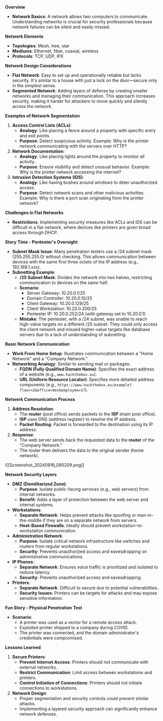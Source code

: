 **Overview**
- **Network Basics**: A network allows two computers to communicate. Understanding networks is crucial for security professionals because network failures can be silent and easily missed.



**Network Elements**
- **Topologies**: Mesh, tree, star
- **Mediums**: Ethernet, fiber, coaxial, wireless
- **Protocols**: TCP, UDP, IPX



**Network Design Considerations**
- **Flat Network**: Easy to set up and operationally reliable but lacks security. It's similar to a house with just a lock on the door—secure only in the simplest sense.
- **Segmented Network**: Adding layers of defense by creating smaller networks and managing their communication. This approach increases security, making it harder for attackers to move quickly and silently across the network.



**Examples of Network Segmentation**
1. **Access Control Lists (ACLs)**:
    - **Analogy**: Like placing a fence around a property with specific entry and exit points.
    - **Purpose**: Detect suspicious activity. Example: Why is the printer network communicating with the servers over HTTP?
2. **Network Documentation**:
    - **Analogy**: Like placing lights around the property to monitor all activity.
    - **Purpose**: Ensure visibility and detect unusual behavior. Example: Why is the printer network accessing the internet?
3. **Intrusion Detection Systems (IDS)**:
    - **Analogy**: Like having bushes around windows to deter unauthorized access.
    - **Purpose**: Detect network scans and other malicious activities. Example: Why is there a port scan originating from the printer network?



**Challenges in Flat Networks**
- **Restrictions**: Implementing security measures like ACLs and IDS can be difficult in a flat network, where devices like printers are given broad access through DHCP.



**Story Time - Pentester's Oversight**
- **Subnet Mask Issue**: Many penetration testers use a /24 subnet mask (255.255.255.0) without checking. This allows communication between devices with the same first three octets of the IP address (e.g., 192.168.1.xxx).
- **Subnetting Example**:
    - **/25 Subnet Mask**: Divides the network into two halves, restricting communication to devices on the same half.
    - **Scenario**:
        - Server Gateway: 10.20.0.1/25
        - Domain Controller: 10.20.0.10/25
        - Client Gateway: 10.20.0.129/25
        - Client Workstation: 10.20.0.200/25
        - Pentester IP: 10.20.0.252/24 (with gateway set to 10.20.0.1)
    - **Mistake**: The pentester, with a /24 subnet, was unable to reach high-value targets on a different /25 subnet. They could only access the client network and missed higher-value targets like database servers due to a lack of understanding of subnetting.




**Basic Network Communication**
- **Work From Home Setup**: Illustrates communication between a "Home Network" and a "Company Network."
- **Networking Analogy**: Similar to sending mail or packages:
    - **FQDN (Fully Qualified Domain Name)**: Specifies the exact address of a website (e.g., `www.hackthebox.eu`).
    - **URL (Uniform Resource Locator)**: Specifies more detailed address components (e.g., `https://www.hackthebox.eu/example?floor=2&office=dev&employee=17`).



**Network Communication Process**
1. **Address Resolution**:
    - The **router** (post office) sends packets to the **ISP** (main post office).
    - **ISP** uses DNS (address register) to resolve the IP address.
    - **Packet Routing**: Packet is forwarded to the destination using its IP address.
2. **Response**:
    - The web server sends back the requested data to the **router** of the "Company Network."
    - The router then delivers the data to the original sender (home network).


![[Screenshot_20240916_095209.png]]


**Network Security Layers**
- **DMZ (Demilitarized Zone)**:
    - **Purpose**: Isolate public-facing services (e.g., web servers) from internal networks.
    - **Benefit**: Adds a layer of protection between the web server and internal systems.
- **Workstations**:
    - **Separate Network**: Helps prevent attacks like spoofing or man-in-the-middle if they are on a separate network from servers.
    - **Host-Based Firewalls**: Ideally should prevent workstation-to-workstation communication.
- **Administration Network**:
    - **Purpose**: Isolate critical network infrastructure like switches and routers from regular workstations.
    - **Security**: Prevents unauthorized access and eavesdropping on administrative communications.
- **IP Phones**:
    - **Separate Network**: Ensures voice traffic is prioritized and isolated to reduce latency.
    - **Security**: Prevents unauthorized access and eavesdropping.
- **Printers**:
    - **Separate Network**: Difficult to secure due to potential vulnerabilities.
    - **Security Issues**: Printers can be targets for attacks and may expose sensitive information.



**Fun Story - Physical Penetration Test**
- **Scenario**:
    - A printer was used as a vector for a remote access attack.
    - Exploited printer shipped to a company during COVID.
    - The printer was connected, and the domain administrator's credentials were compromised.

**Lessons Learned**
1. **Secure Printers**:
    - **Prevent Internet Access**: Printers should not communicate with external networks.
    - **Restrict Communication**: Limit access between workstations and printers.
    - **Control Initiation of Connections**: Printers should not initiate connections to workstations.
2. **Network Design**:
    - Proper segmentation and security controls could prevent similar attacks.
    - Implementing a layered security approach can significantly enhance network defenses.